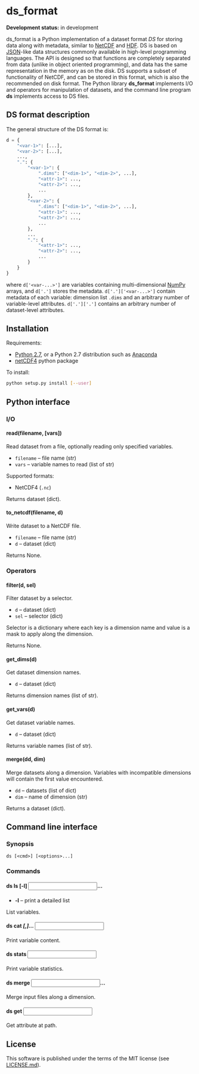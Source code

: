 # ds_format

**Development status:** in development

ds_format is a Python implementation of a dataset
format *DS* for storing data along with metadata, similar to
[NetCDF](https://www.unidata.ucar.edu/software/netcdf/)
and [HDF](https://www.hdfgroup.org).
DS is based on [JSON](https://json.org/)-like data structures commonly
available in high-level
programming languages. The API is designed so that functions are completely
separated
from data (unlike in object oriented programming), and data has the same
representation in the memory as on the disk. DS supports a subset
of functionality of NetCDF,
and can be stored in this format, which is also the recommended
on disk format. The Python library **ds_format** implements I/O and operators
for manipulation of datasets, and the command line program **ds** implements
access to DS files.

## DS format description

The general structure of the DS format is:

```python
d = {
    "<var-1>": [...],
    "<var-2>": [...],
    ...,
    ".": {
        "<var-1>": {
            ".dims": ["<dim-1>", "<dim-2>", ...],
            "<attr-1>": ...,
            "<attr-2>": ...,
            ...
        },
        "<var-2>": {
            ".dims": ["<dim-1>", "<dim-2>", ...],
            "<attr-1>": ...,
            "<attr-2>": ...,
            ...
        },
        ...
        ".": {
            "<attr-1>": ...,
            "<attr-2>": ...,
            ...
        }
    }
}
```

where `d['<var-...>']` are variables containing multi-dimensional
[NumPy](https://www.numpy.org/)
arrays, and `d['.']` stores the metadata. `d['.']['<var-...>']` contain
metadata of each variable: dimension list `.dims` and an
arbitrary number of variable-level attributes. `d['.']['.']` contains an
arbitrary number of dataset-level attributes.

## Installation

Requirements:

- [Python 2.7](https://www.python.org/), or a Python 2.7 distribution such
as [Anaconda](https://www.anaconda.com/distribution/)
- [netCDF4](http://unidata.github.io/netcdf4-python/netCDF4/index.html) python
package

To install:

```sh
python setup.py install [--user]
```

## Python interface

### I/O

#### read(filename, [vars])

Read dataset from a file, optionally reading only specified variables.

- `filename` – file name (str)
- `vars` – variable names to read (list of str)

Supported formats:

- NetCDF4 (`.nc`)

Returns dataset (dict).

#### to_netcdf(filename, d)

Write dataset to a NetCDF file.

- `filename` – file name (str)
- `d` – dataset (dict)

Returns None.

### Operators

#### filter(d, sel)

Filter dataset by a selector.

- `d` – dataset (dict)
- `sel` – selector (dict)

Selector is a dictionary where each key is a dimension name and value
is a mask to apply along the dimension.

Returns None.

#### get_dims(d)

Get dataset dimension names.

- `d` – dataset (dict)

Returns dimension names (list of str).

#### get_vars(d)

Get dataset variable names.

- `d` – dataset (dict)

Returns variable names (list of str).

#### merge(dd, dim)

Merge datasets along a dimension. Variables with incompatible dimensions
will contain the first value encountered.

- `dd` – datasets (list of dict)
- `dim` – name of dimension (str)

Returns a dataset (dict).

## Command line interface

### Synopsis

    ds [<cmd>] [<options>...]

### Commands

#### ds ls [-l] <input>...

- **-l** – print a detailed list

List variables.

#### ds cat <var>[,<var>]... <input>

Print variable content.

#### ds stats <var> <input>

Print variable statistics.

#### ds merge <dim> <input>... <output>

Merge input files along a dimension.

#### ds get <path> <input>

Get attribute at path.

## License

This software is published under the terms of the MIT license
(see [LICENSE.md](LICENSE.md)).
